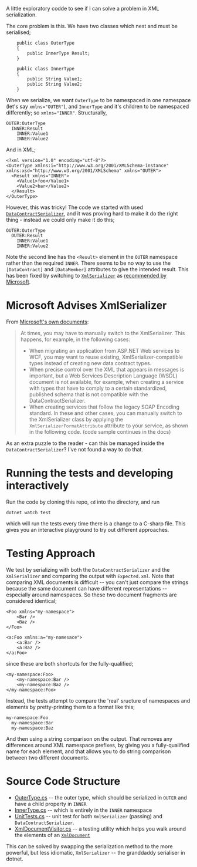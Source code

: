 A little exploratory codde to see if I can solve a problem in XML serialization.

The core problem is this. We have two classes which nest and must be serialised;

```
    public class OuterType
    {
        public InnerType Result;
    }

    public class InnerType
    {
        public String Value1;
        public String Value2;
    }
```

When we serialize, we want `OuterType` to be namespaced in one namespace (let's say `xmlns="OUTER"`), and `InnerType` and it's children to be namespaced differently; so `xmlns="INNER"`. Structurally,

```
OUTER:OuterType
  INNER:Result
    INNER:Value1
    INNER:Value2
```

And in XML;

```
<?xml version="1.0" encoding="utf-8"?>
<OuterType xmlns:i="http://www.w3.org/2001/XMLSchema-instance" xmlns:xsd="http://www.w3.org/2001/XMLSchema" xmlns="OUTER">
  <Result xmlns="INNER">
    <Value1>foo</Value1>
    <Value2>bar</Value2>
  </Result>
</OuterType>
```

However, this was tricky! The code we started with used [`DataContractSerializer`](https://docs.microsoft.com/en-us/dotnet/framework/wcf/feature-details/data-contract-serializer), and it was proving hard to make it do the right thing - instead we could only make it do this;

```
OUTER:OuterType
  OUTER:Result
    INNER:Value1
    INNER:Value2
```

Note the second line has the `<Result>` element in the `OUTER` namespace rather than the required `INNER`. There seems to be no way to use the `[DataContract]` and `[DataMember]` attributes to give the intended result.
This has been fixed by switching to [`XmlSerializer`](https://docs.microsoft.com/en-us/dotnet/api/system.xml.serialization.xmlserializer?view=netcore-3.1) as [recommended by Microsoft](#Microsoft-Advises-XmlSerializer).

# Microsoft Advises XmlSerializer

From [Microsoft's own documents](https://docs.microsoft.com/en-us/dotnet/framework/wcf/feature-details/using-the-xmlserializer-class#when-to-use-the-xmlserializer-class):

> At times, you may have to manually switch to the XmlSerializer. This happens, for example, in the following cases:
> * When migrating an application from ASP.NET Web services to WCF, you may want to reuse existing, XmlSerializer-compatible types instead of creating new data contract types.
> * When precise control over the XML that appears in messages is important, but a Web Services Description Language (WSDL) document is not available, for example, when creating a service with types that have to comply to a certain standardized, published schema that is not compatible with the DataContractSerializer.
> * When creating services that follow the legacy SOAP Encoding standard.
> In these and other cases, you can manually switch to the XmlSerializer class by applying the `XmlSerializerFormatAttribute` attribute to your service, as shown in the following code. (code sample continues in the docs)

As an extra puzzle to the reader - can this be managed inside the `DataContractSerializer`? I've not found a way to do that.

# Running the tests and developing interactively

Run the code by cloning this repo, `cd` into the directory, and run

```
dotnet watch test
```

which will run the tests every time there is a change to a C-sharp file. This gives you an interactive playground to try out different approaches.

# Testing Approach

We test by serializing with both the `DataContractSerializer` and the `XmlSerializer` and comparing the output with `Expected.xml`. Note that comparing XML documents is difficult -- you can't just compare the strings because the same document can have different representations -- especially around namespaces. So these two document fragments are considered identical;

```
<Foo xmlns="my-namespace">
    <Bar />
    <Baz />
</Foo>
```

```
<a:Foo xmlns:a="my-namesace">
    <a:Bar />
    <a:Baz />
</a:Foo>
```

since these are both shortcuts for the fully-qualified;

```
<my-namespace:Foo>
    <my-namespace:Bar />
    <my-namespace:Baz />
</my-namespace:Foo>
```

Instead, the tests attempt to compare the 'real' sructure of namespaces and elements by pretty-printing them to a format like this;

```
my-namespace:Foo
  my-namespace:Bar
  my-namespace:Baz  
```

And then using a string comparison on the output. That removes any differences around XML namespace prefixes, by giving you a fully-qualified name for each element, and that allows you to do string comparison between two different documents.

# Source Code Structure

- [OuterType.cs](OuterType.cs) -- the outer type, which should be serialized in `OUTER` and have a child property in `INNER`
- [InnerType.cs](InnerType.cs) -- which is entirely in the `INNER` namespace
- [UnitTests.cs](UnitTests.cs) -- unit test for both `XmlSerializer` (passing) and `DataContractSerializer`.
- [XmlDocumentVisitor.cs](XmlDocumentVisitor.cs) -- a testing utility which helps you walk around the elements of an [`XmlDocument`](https://docs.microsoft.com/en-us/dotnet/api/system.xml.xmldocument?view=netcore-3.1)


This can be solved by swapping the serialization method to the more powerful, but less idiomatic, `XmlSerializer` -- the granddaddy serialiser in dotnet.

